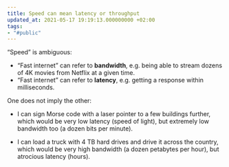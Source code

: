 ```yaml
---
title: Speed can mean latency or throughput
updated_at: 2021-05-17 19:19:13.000000000 +02:00
tags:
- "#public"
---
```



“Speed” is ambiguous:

- “Fast internet” can refer to **bandwidth**, e.g. being able to stream dozens of 4K movies from Netflix at a given time.
- “Fast internet” can refer to **latency**, e.g. getting a response within milliseconds.

One does not imply the other:

* I can sign Morse code with a laser pointer to a few buildings further, which would be very low latency (speed of light), but extremely low bandwidth too (a dozen bits per minute).

* I can load a truck with 4 TB hard drives and drive it across the country, which would be very high bandwidth (a dozen petabytes per hour), but atrocious latency (hours).